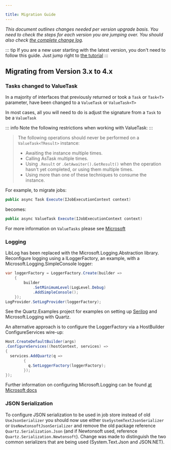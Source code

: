 ```yaml
---

title: Migration Guide
---
```


*This document outlines changes needed per version upgrade basis. You need to check the steps for each version you are jumping over. You should also check [the complete change log](https://raw.github.com/quartznet/quartznet/master/changelog.md).*

::: tip
If you are a new user starting with the latest version, you don't need to follow this guide. Just jump right to [the tutorial](tutorial/index.html)
:::

## Migrating from Version 3.x to 4.x

### Tasks changed to ValueTask

In a majority of interfaces that previously returned or took a `Task` or `Task<T>` parameter, have been changed to a `ValueTask` or `ValueTask<T>`

In most cases, all you will need to do is adjust the signature from a `Task` to be a `ValueTask`

::: info
Note the following restrictions when working with ValueTask:
:::

> The following operations should never be performed on a `ValueTask<TResult>` instance:
>
> * Awaiting the instance multiple times.
> * Calling AsTask multiple times.
> * Using `.Result` or `.GetAwaiter().GetResult()` when the operation hasn't yet completed, or using them multiple times.
> * Using more than one of these techniques to consume the instance.

For example, to migrate jobs:

```csharp
public async Task Execute(IJobExecutionContext context)
```

becomes:

```csharp
public async ValueTask Execute(IJobExecutionContext context)
```

For more information on `ValueTasks` please see [Microsoft](https://learn.microsoft.com/en-us/dotnet/api/system.threading.tasks.valuetask-1?view=net-7.0)

### Logging

LibLog has been replaced with the Microsoft.Logging.Abstraction library.
Reconfigure logging using a ILoggerFactory, an example, with a Microsoft.Logging.SimpleConsole logger:

```csharp
var loggerFactory = LoggerFactory.Create(builder =>
    {
        builder
            .SetMinimumLevel(LogLevel.Debug)
            .AddSimpleConsole();
    });
LogProvider.SetLogProvider(loggerFactory);
```

See the Quartz.Examples project for examples on setting up [Serilog](https://serilog.net/) and Microsoft.Logging with Quartz.

An alternative approach is to configure the LoggerFactory via a HostBuilder ConfigureServices wire-up:

```csharp
Host.CreateDefaultBuilder(args)
.ConfigureServices((hostContext, services) =>
{
  services.AddQuartz(q =>
        {
          q.SetLoggerFactory(loggerFactory);
        });
});
```

Further information on configuring Microsoft.Logging can be found [at Microsoft docs](https://docs.microsoft.com/en-us/dotnet/core/extensions/logging?tabs=command-line)

### JSON Serialization

To configure JSON serialization to be used in job store instead of old `UseJsonSerializer` you should now use either `UseSystemTextJsonSerializer` or `UseNewtonsoftJsonSerializer`
and remove the old package reference `Quartz.Serialization.Json` (and if Newtonsoft used, reference `Quartz.Serialization.Newtonsoft`). Change was made to distinguish the two common
serializers that are being used (System.Text.Json and JSON.NET).
